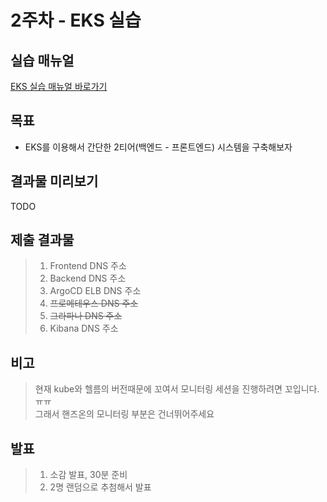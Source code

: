# 2주차 - EKS 실습

## 실습 매뉴얼
[EKS 실습 매뉴얼 바로가기](https://github.com/sghaha/amazon-eks-hands-on)

## 목표
* EKS를 이용해서 간단한 2티어(백엔드 - 프론트엔드) 시스템을 구축해보자


## 결과물 미리보기
TODO

## 제출 결과물
> 1. Frontend DNS 주소
> 2. Backend DNS 주소
> 3. ArgoCD ELB DNS 주소
> 4. ~~프로메테우스 DNS 주소~~
> 5. ~~그라파나 DNS 주소~~
> 6. Kibana DNS 주소

## 비고
> 현재 kube와 헬름의 버전때문에 꼬여서 모니터링 세션을 진행하려면 꼬입니다.ㅠㅠ   
> 그래서 핸즈온의 모니터링 부분은 건너뛰어주세요    

## 발표
> 1. 소감 발표, 30분 준비
> 2. 2명 랜덤으로 추첨해서 발표
